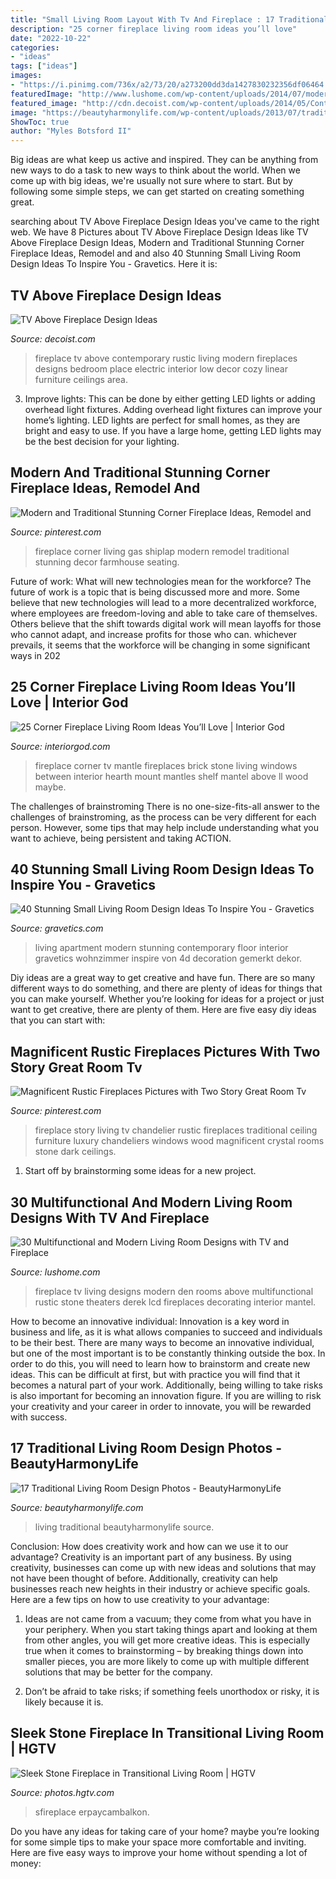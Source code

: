 ```yaml
---
title: "Small Living Room Layout With Tv And Fireplace : 17 Traditional Living Room Design Photos"
description: "25 corner fireplace living room ideas you’ll love"
date: "2022-10-22"
categories:
- "ideas"
tags: ["ideas"]
images:
- "https://i.pinimg.com/736x/a2/73/20/a273200dd3da1427830232356df06464.jpg"
featuredImage: "http://www.lushome.com/wp-content/uploads/2014/07/modern-living-room-designs-tv-fireplace-18.jpg"
featured_image: "http://cdn.decoist.com/wp-content/uploads/2014/05/Contemporary-family-room-makes-best-possible-use-of-space-with-TV-above-the-fireplace.jpg"
image: "https://beautyharmonylife.com/wp-content/uploads/2013/07/traditional-living-room-1.jpg"
ShowToc: true
author: "Myles Botsford II"
---
```



Big ideas are what keep us active and inspired. They can be anything from new ways to do a task to new ways to think about the world. When we come up with big ideas, we're usually not sure where to start. But by following some simple steps, we can get started on creating something great.

	

		
searching about TV Above Fireplace Design Ideas you've came to the right web. We have 8 Pictures about TV Above Fireplace Design Ideas like TV Above Fireplace Design Ideas, Modern and Traditional Stunning Corner Fireplace Ideas, Remodel and and also 40 Stunning Small Living Room Design Ideas To Inspire You - Gravetics. Here it is:
		
    
## TV Above Fireplace Design Ideas

<img loading=lazy src="http://cdn.decoist.com/wp-content/uploads/2014/05/Contemporary-family-room-makes-best-possible-use-of-space-with-TV-above-the-fireplace.jpg" onerror="this.onerror=null;this.src='https://tse2.mm.bing.net/th?id=OIP.NChIAzG8uzMbRfYpYaFroQHaE3&amp;pid=15.1';" alt="TV Above Fireplace Design Ideas">

_Source: decoist.com_

>fireplace tv above contemporary rustic living modern fireplaces designs bedroom place electric interior low decor cozy linear furniture ceilings area. 

	

3. Improve lights: This can be done by either getting LED lights or adding overhead light fixtures.
Adding overhead light fixtures can improve your home’s lighting. LED lights are perfect for small homes, as they are bright and easy to use. If you have a large home, getting LED lights may be the best decision for your lighting.

    
## Modern And Traditional Stunning Corner Fireplace Ideas, Remodel And

<img loading=lazy src="https://i.pinimg.com/736x/a2/73/20/a273200dd3da1427830232356df06464.jpg" onerror="this.onerror=null;this.src='https://tse2.mm.bing.net/th?id=OIP.UzsjwbjCwxI0VXHCa_UNlQHaLH&amp;pid=15.1';" alt="Modern and Traditional Stunning Corner Fireplace Ideas, Remodel and">

_Source: pinterest.com_

>fireplace corner living gas shiplap modern remodel traditional stunning decor farmhouse seating. 

	

Future of work: What will new technologies mean for the workforce?
The future of work is a topic that is being discussed more and more. Some believe that new technologies will lead to a more decentralized workforce, where employees are freedom-loving and able to take care of themselves. Others believe that the shift towards digital work will mean layoffs for those who cannot adapt, and increase profits for those who can. whichever prevails, it seems that the workforce will be changing in some significant ways in 202
    
## 25 Corner Fireplace Living Room Ideas You’ll Love | Interior God

<img loading=lazy src="http://interiorgod.com/wp-content/uploads/2016/11/fireplace-between-two-windows.jpg" onerror="this.onerror=null;this.src='https://tse1.mm.bing.net/th?id=OIP.oDj7xlRK9G0A2CPmryPShQHaLH&amp;pid=15.1';" alt="25 Corner Fireplace Living Room Ideas You’ll Love | Interior God">

_Source: interiorgod.com_

>fireplace corner tv mantle fireplaces brick stone living windows between interior hearth mount mantles shelf mantel above ll wood maybe. 

	

The challenges of brainstroming
There is no one-size-fits-all answer to the challenges of brainstroming, as the process can be very different for each person. However, some tips that may help include understanding what you want to achieve, being persistent and taking ACTION.

    
## 40 Stunning Small Living Room Design Ideas To Inspire You - Gravetics

<img loading=lazy src="https://www.gravetics.com/wp-content/uploads/2016/12/Small-Living-Room-Ideas32.jpg" onerror="this.onerror=null;this.src='https://tse3.mm.bing.net/th?id=OIP.KfvZ-X2WRb12EhQRrrzJkAHaJ4&amp;pid=15.1';" alt="40 Stunning Small Living Room Design Ideas To Inspire You - Gravetics">

_Source: gravetics.com_

>living apartment modern stunning contemporary floor interior gravetics wohnzimmer inspire von 4d decoration gemerkt dekor. 

	

Diy ideas are a great way to get creative and have fun. There are so many different ways to do something, and there are plenty of ideas for things that you can make yourself. Whether you’re looking for ideas for a project or just want to get creative, there are plenty of them. Here are five easy diy ideas that you can start with: 

    
## Magnificent Rustic Fireplaces Pictures With Two Story Great Room Tv

<img loading=lazy src="https://i.pinimg.com/736x/43/bd/77/43bd776849a96a6a3f100a59924e4eb4.jpg" onerror="this.onerror=null;this.src='https://tse1.mm.bing.net/th?id=OIP.Y6cUgz76ZAhTLTsXTp5lWQHaLH&amp;pid=15.1';" alt="Magnificent Rustic Fireplaces Pictures with Two Story Great Room Tv">

_Source: pinterest.com_

>fireplace story living tv chandelier rustic fireplaces traditional ceiling furniture luxury chandeliers windows wood magnificent crystal rooms stone dark ceilings. 

	

1. Start off by brainstorming some ideas for a new project.

    
## 30 Multifunctional And Modern Living Room Designs With TV And Fireplace

<img loading=lazy src="http://www.lushome.com/wp-content/uploads/2014/07/modern-living-room-designs-tv-fireplace-18.jpg" onerror="this.onerror=null;this.src='https://tse3.mm.bing.net/th?id=OIP.JC4QP4dbGs_wJTZHL6g-awHaFj&amp;pid=15.1';" alt="30 Multifunctional and Modern Living Room Designs with TV and Fireplace">

_Source: lushome.com_

>fireplace tv living designs modern den rooms above multifunctional rustic stone theaters derek lcd fireplaces decorating interior mantel. 

	

How to become an innovative individual:
Innovation is a key word in business and life, as it is what allows companies to succeed and individuals to be their best. There are many ways to become an innovative individual, but one of the most important is to be constantly thinking outside the box. In order to do this, you will need to learn how to brainstorm and create new ideas. This can be difficult at first, but with practice you will find that it becomes a natural part of your work. Additionally, being willing to take risks is also important for becoming an innovation figure. If you are willing to risk your creativity and your career in order to innovate, you will be rewarded with success.

    
## 17 Traditional Living Room Design Photos - BeautyHarmonyLife

<img loading=lazy src="https://beautyharmonylife.com/wp-content/uploads/2013/07/traditional-living-room-1.jpg" onerror="this.onerror=null;this.src='https://tse1.mm.bing.net/th?id=OIP.wPA3grbCI-Q4G0IhIPefcwHaKU&amp;pid=15.1';" alt="17 Traditional Living Room Design Photos - BeautyHarmonyLife">

_Source: beautyharmonylife.com_

>living traditional beautyharmonylife source. 

	

Conclusion: How does creativity work and how can we use it to our advantage?
Creativity is an important part of any business. By using creativity, businesses can come up with new ideas and solutions that may not have been thought of before. Additionally, creativity can help businesses reach new heights in their industry or achieve specific goals. Here are a few tips on how to use creativity to your advantage: 
1. Ideas are not came from a vacuum; they come from what you have in your periphery. When you start taking things apart and looking at them from other angles, you will get more creative ideas. This is especially true when it comes to brainstorming – by breaking things down into smaller pieces, you are more likely to come up with multiple different solutions that may be better for the company. 

2. Don’t be afraid to take risks; if something feels unorthodox or risky, it is likely because it is.

    
## Sleek Stone Fireplace In Transitional Living Room | HGTV

<img loading=lazy src="https://hgtvhome.sndimg.com/content/dam/images/hgtv/fullset/2012/9/26/1/BP_HBUSE-108_Living-Room-After-14_s3x4.jpg.rend.hgtvcom.966.1288.suffix/1400976980903.jpeg" onerror="this.onerror=null;this.src='https://tse1.mm.bing.net/th?id=OIP.NRaWFJ5TEWkOfG6GVqzS3gHaJ4&amp;pid=15.1';" alt="Sleek Stone Fireplace in Transitional Living Room | HGTV">

_Source: photos.hgtv.com_

>sfireplace erpaycambalkon. 

	

Do you have any ideas for taking care of your home? maybe you’re looking for some simple tips to make your space more comfortable and inviting. Here are five easy ways to improve your home without spending a lot of money:

